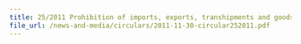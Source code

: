 ```yaml
---
title: 25/2011 Prohibition of imports, exports, transhipments and goods in transit from/to Libya
file_url: /news-and-media/circulars/2011-11-30-circular252011.pdf
---
```

